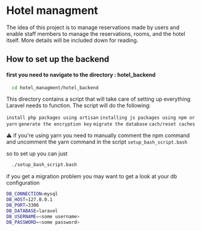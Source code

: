 # Hotel managment

The idea of this project is to manage reservations made by users and enable staff members to manage the reservations, rooms, and the hotel itself. More details will be included down for reading.


## How to set up the backend 
#### first you need to navigate to the directory : hotel_backend
```bash
  cd hotel_managment/hotel_backend
```
This directory contains a script that will take care of setting up everything Laravel needs to function.
The script will do the following:

`install php packages using artisan`
`installing js packages using npm or yarn`
`generate the encryption key`
`migrate the database`
`cach/reset caches`

⚠ if you're using yarn you need to manually comment the npm command and uncomment the yarn command in the script
`setup_bash_script.bash`

so to set up you can just
```bash
  ./setup_bash_script.bash
```
if you get a migration problem you may want to get a look at your db configuration
```bash
DB_CONNECTION=mysql
DB_HOST=127.0.0.1
DB_PORT=3306
DB_DATABASE=laravel
DB_USERNAME=<some username>
DB_PASSWORD=<some password>
```
